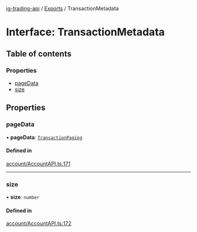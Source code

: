 [ig-trading-api](../README.md) / [Exports](../modules.md) / TransactionMetadata

# Interface: TransactionMetadata

## Table of contents

### Properties

- [pageData](TransactionMetadata.md#pagedata)
- [size](TransactionMetadata.md#size)

## Properties

### pageData

• **pageData**: [`TransactionPaging`](TransactionPaging.md)

#### Defined in

[account/AccountAPI.ts:171](https://github.com/bennycode/ig-trading-api/blob/0c7d281/src/account/AccountAPI.ts#L171)

---

### size

• **size**: `number`

#### Defined in

[account/AccountAPI.ts:172](https://github.com/bennycode/ig-trading-api/blob/0c7d281/src/account/AccountAPI.ts#L172)
